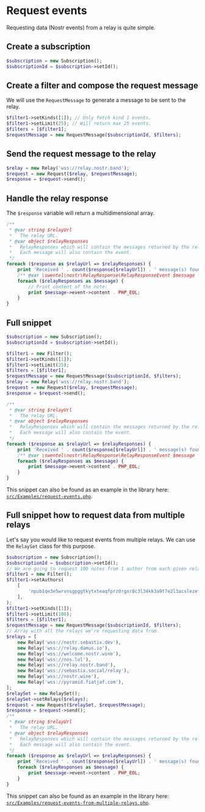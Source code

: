 # Request events

Requesting data (Nostr events) from a relay is quite simple.

## Create a subscription

```php
$subscription = new Subscription();
$subscriptionId = $subscription->setId();
```

## Create a filter and compose the request message

We will use the `RequestMessage` to generate a message to be sent to the relay.

```php
$filter1->setKinds([1]); // Only fetch kind 1 events.
$filter1->setLimit(25); // Will return max 25 events.
$filters = [$filter1];
$requestMessage = new RequestMessage($subscriptionId, $filters);
```

## Send the request message to the relay

```php
$relay = new Relay('wss://relay.nostr.band');    
$request = new Request($relay, $requestMessage);
$response = $request->send();
```

## Handle the relay response

The `$response` variable will return a multidimensional array. 

```php
/**
 * @var string $relayUrl
 *   The relay URL.
 * @var object $relayResponses
 *   RelayResponses which will contain the messages returned by the relay.
 *   Each message will also contain the event.
 */
foreach ($response as $relayUrl => $relayResponses) {
    print 'Received ' . count($response[$relayUrl]) . ' message(s) found from relay ' . $relayUrl . PHP_EOL;
    /** @var \swentel\nostr\RelayResponse\RelayResponseEvent $message */
    foreach ($relayResponses as $message) {        
        // Print content of the note:
        print $message->event->content . PHP_EOL;
    }
}
```

## Full snippet

```php
$subscription = new Subscription();
$subscriptionId = $subscription->setId();

$filter1 = new Filter();
$filter1->setKinds([1]);
$filter1->setLimit(25);
$filters = [$filter1];
$requestMessage = new RequestMessage($subscriptionId, $filters);
$relay = new Relay('wss://relay.nostr.band');
$request = new Request($relay, $requestMessage);
$response = $request->send();

/**
 * @var string $relayUrl
 *   The relay URL.
 * @var object $relayResponses
 *   RelayResponses which will contain the messages returned by the relay.
 *   Each message will also contain the event.
 */
foreach ($response as $relayUrl => $relayResponses) {
    print 'Received ' . count($response[$relayUrl]) . ' message(s) found from relay ' . $relayUrl . PHP_EOL;
    /** @var \swentel\nostr\RelayResponse\RelayResponseEvent $message */
    foreach ($relayResponses as $message) {
        print $message->event->content . PHP_EOL;
    }
}
```

This snippet can also be found as an example in the library here: [`src/Examples/request-events.php`](https://github.com/nostrver-se/nostr-php/blob/main/src/Examples/request-events.php).

## Full snippet how to request data from multiple relays

Let's say you would like to request events from multiple relays. We can use the `RelaySet` class for this purpose.

```php
$subscription = new Subscription();
$subscriptionId = $subscription->setId();
// We are going to request 100 notes from 1 author from each given relay.
$filter1 = new Filter();
$filter1->setAuthors(
    [
        'npub1qe3e5wrvnsgpggtkytxteaqfprz0rgxr8c3l34kk3a9t7e2l3acslezefe',
    ],
);
$filter1->setKinds([1]);
$filter1->setLimit(100);
$filters = [$filter1];
$requestMessage = new RequestMessage($subscriptionId, $filters);
// Array with all the relays we're requesting data from.
$relays = [
    new Relay('wss://nostr.sebastix.dev'),        
    new Relay('wss://relay.damus.io'),        
    new Relay('wss://welcome.nostr.wine'),
    new Relay('wss://nos.lol'),
    new Relay('wss://relay.nostr.band'),
    new Relay('wss://sebastix.social/relay'),
    new Relay('wss://nostr.wine'),        
    new Relay('wss://pyramid.fiatjaf.com'),
];
$relaySet = new RelaySet();
$relaySet->setRelays($relays);
$request = new Request($relaySet, $requestMessage);
$response = $request->send();
/**
 * @var string $relayUrl
 *   The relay URL.
 * @var object $relayResponses
 *   RelayResponses which will contain the messages returned by the relay.
 *   Each message will also contain the event.
 */
foreach ($response as $relayUrl => $relayResponses) {
    print 'Received ' . count($response[$relayUrl]) . ' message(s) found from relay ' . $relayUrl . PHP_EOL;
    foreach ($relayResponses as $message) {
        print $message->event->content . PHP_EOL;
    }
}
```

This snippet can also be found as an example in the library here: [`src/Examples/request-events-from-multiple-relays.php`](https://github.com/nostrver-se/nostr-php/blob/main/src/Examples/request-events-from-multiple-relays.php).

